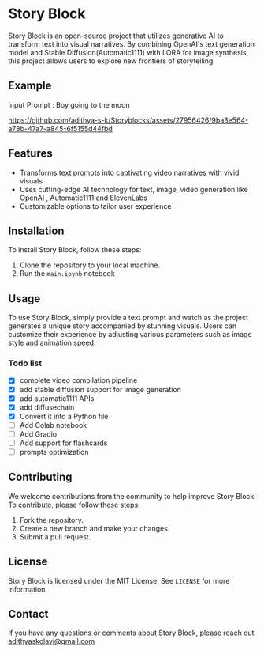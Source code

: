 # Story Block

Story Block is an open-source project that utilizes generative AI to transform text into visual narratives. By combining OpenAI's text generation model and Stable Diffusion(Automatic1111) with LORA for image synthesis, this project allows users to explore new frontiers of storytelling.

## Example
Input Prompt : Boy going to the moon

https://github.com/adithya-s-k/Storyblocks/assets/27956426/9ba3e564-a78b-47a7-a845-6f5155d44fbd



## Features
- Transforms text prompts into captivating video narratives with vivid visuals
- Uses cutting-edge AI technology for text, image, video  generation like OpenAI , Automatic1111 and ElevenLabs
- Customizable options to tailor user experience

## Installation

To install Story Block, follow these steps:

1. Clone the repository to your local machine.
2. Run the `main.ipynb` notebook

## Usage

To use Story Block, simply provide a text prompt and watch as the project generates a unique story accompanied by stunning visuals. Users can customize their experience by adjusting various parameters such as image style and animation speed.

### **Todo list**

- [x]  complete video compilation pipeline
- [x]  add stable diffusion support for image generation
- [x]  add automatic1111 APIs
- [x]  add diffusechain
- [x]  Convert it into a Python file
- [ ]  Add Colab notebook
- [ ]  Add Gradio
- [ ]  Add support for flashcards
- [ ]  prompts optimization

## Contributing

We welcome contributions from the community to help improve Story Block. To contribute, please follow these steps:

1. Fork the repository.
2. Create a new branch and make your changes.
3. Submit a pull request.

## License

Story Block is licensed under the MIT License. See `LICENSE` for more information.

## Contact

If you have any questions or comments about Story Block, please reach out adithyaskolavi@gmail.com
